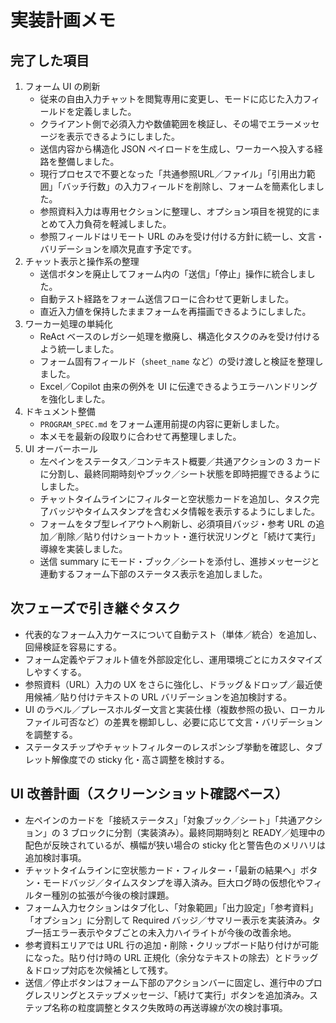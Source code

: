 ﻿# 実装計画メモ

## 完了した項目

1. フォーム UI の刷新  
   - 従来の自由入力チャットを閲覧専用に変更し、モードに応じた入力フィールドを定義しました。  
   - クライアント側で必須入力や数値範囲を検証し、その場でエラーメッセージを表示できるようにしました。  
   - 送信内容から構造化 JSON ペイロードを生成し、ワーカーへ投入する経路を整備しました。  
   - 現行プロセスで不要となった「共通参照URL／ファイル」「引用出力範囲」「バッチ行数」の入力フィールドを削除し、フォームを簡素化しました。  
   - 参照資料入力は専用セクションに整理し、オプション項目を視覚的にまとめて入力負荷を軽減しました。  
   - 参照フィールドはリモート URL のみを受け付ける方針に統一し、文言・バリデーションを順次見直す予定です。
2. チャット表示と操作系の整理  
   - 送信ボタンを廃止してフォーム内の「送信」「停止」操作に統合しました。  
   - 自動テスト経路をフォーム送信フローに合わせて更新しました。  
   - 直近入力値を保持したままフォームを再描画できるようにしました。
3. ワーカー処理の単純化  
   - ReAct ベースのレガシー処理を撤廃し、構造化タスクのみを受け付けるよう統一しました。  
   - フォーム固有フィールド（`sheet_name` など）の受け渡しと検証を整理しました。  
   - Excel／Copilot 由来の例外を UI に伝達できるようエラーハンドリングを強化しました。
4. ドキュメント整備  
   - `PROGRAM_SPEC.md` をフォーム運用前提の内容に更新しました。  
   - 本メモを最新の段取りに合わせて再整理しました。
5. UI オーバーホール  
   - 左ペインをステータス／コンテキスト概要／共通アクションの 3 カードに分割し、最終同期時刻やブック／シート状態を即時把握できるようにしました。  
   - チャットタイムラインにフィルターと空状態カードを追加し、タスク完了バッジやタイムスタンプを含むメタ情報を表示するようにしました。  
   - フォームをタブ型レイアウトへ刷新し、必須項目バッジ・参考 URL の追加／削除／貼り付けショートカット・進行状況リングと「続けて実行」導線を実装しました。  
   - 送信 summary にモード・ブック／シートを添付し、進捗メッセージと連動するフォーム下部のステータス表示を追加しました。  

## 次フェーズで引き継ぐタスク

- 代表的なフォーム入力ケースについて自動テスト（単体／統合）を追加し、回帰検証を容易にする。  
- フォーム定義やデフォルト値を外部設定化し、運用環境ごとにカスタマイズしやすくする。  
- 参照資料（URL）入力の UX をさらに強化し、ドラッグ＆ドロップ／最近使用候補／貼り付けテキストの URL バリデーションを追加検討する。  
- UI のラベル／プレースホルダー文言と実装仕様（複数参照の扱い、ローカルファイル可否など）の差異を棚卸しし、必要に応じて文言・バリデーションを調整する。  
- ステータスチップやチャットフィルターのレスポンシブ挙動を確認し、タブレット解像度での sticky 化・高さ調整を検討する。


## UI 改善計画（スクリーンショット確認ベース）

- 左ペインのカードを「接続ステータス」「対象ブック／シート」「共通アクション」の 3 ブロックに分割（実装済み）。最終同期時刻と READY／処理中の配色が反映されているが、横幅が狭い場合の sticky 化と警告色のメリハリは追加検討事項。  
- チャットタイムラインに空状態カード・フィルター・「最新の結果へ」ボタン・モードバッジ／タイムスタンプを導入済み。巨大ログ時の仮想化やフィルター種別の拡張が今後の検討課題。  
- フォーム入力セクションはタブ化し、「対象範囲」「出力設定」「参考資料」「オプション」に分割して Required バッジ／サマリー表示を実装済み。タブ一括エラー表示やタブごとの未入力ハイライトが今後の改善余地。  
- 参考資料エリアでは URL 行の追加・削除・クリップボード貼り付けが可能になった。貼り付け時の URL 正規化（余分なテキストの除去）とドラッグ＆ドロップ対応を次候補として残す。  
- 送信／停止ボタンはフォーム下部のアクションバーに固定し、進行中のプログレスリングとステップメッセージ、「続けて実行」ボタンを追加済み。ステップ名称の粒度調整とタスク失敗時の再送導線が次の検討事項。
